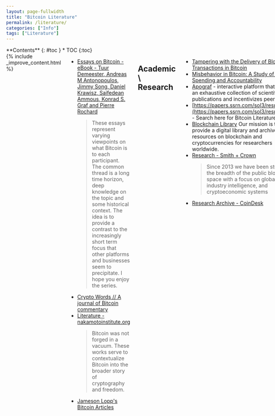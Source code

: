 ```yaml
---
layout: page-fullwidth
title: "Bitcoin Literature"
permalink: /literature/
categories: ["Info"]
tags: ["Literature"]
---
```



<div class="row">
<div class="medium-3 medium-push-9 columns" markdown="1">
<div class="panel radius" markdown="1">
**Contents**
{: #toc }
*  TOC
{:toc}
</div>
</div><!-- /.medium-4.columns -->



<div class="medium-9 medium-pull-3 columns" markdown="1">
{% include _improve_content.html %}



* [Essays on Bitcoin - eBook - Tuur Demeester, Andreas M Antonopoulos, Jimmy Song, Daniel Krawisz, Saifedean Ammous, Konrad S. Graf and Pierre Rochard](https://www.essaysonbitcoin.com/uploads/3/4/9/6/3496353/essaysonbitcoinv7.pdf)
  >These essays represent varying viewpoints on what Bitcoin is to each participant. The common thread is a long time horizon, deep knowledge on the topic and some historical context. The idea is to provide a contrast to the increasingly short term focus that other platforms and businesses seem to precipitate. I hope you enjoy the series.
* [Crypto Words // A journal of Bitcoin commentary](https://cryptowords.github.io/)
* [Literature - nakamotoinstitute.org](http://nakamotoinstitute.org/literature/) 
  > Bitcoin was not forged in a vacuum. These works serve to contextualize Bitcoin into the broader story of cryptography and freedom.
* [Jameson Lopp's Bitcoin Articles](https://www.lopp.net/articles.html)

## Academic \ Research

* [Tampering with the Delivery of Blocks and Transactions in Bitcoin](https://eprint.iacr.org/2015/578.pdf)
* [Misbehavior in Bitcoin: A Study of Double-Spending and Accountability](https://www.ethz.ch/content/dam/ethz/special-interest/infk/inst-infsec/system-security-group-dam/research/publications/pub2015/tissec15_karame.pdf)
* [Apograf](https://apograf.io/main) - interactive platform that houses an exhaustive collection of scientific publications and incentivizes peer review.
* [https://papers.ssrn.com/sol3/results.cfm](https://papers.ssrn.com/sol3/results.cfm) - Search here for Bitcoin Literature
* [Blockchain Library](https://blockchainlibrary.org/)
Our mission is to provide a digital library and archive of resources on blockchain and cryptocurrencies for researchers worldwide.
* [Research - Smith + Crown](https://www.smithandcrown.com/research/)
  > Since 2013 we have been studying the breadth of the public blockchain space with a focus on global trends, industry intelligence, and cryptoeconomic systems
* [Research Archive - CoinDesk](https://www.coindesk.com/research)

## Technical

* [Sebastien Guillemot (@SebastienGllmt)](https://twitter.com/SebastienGllmt/status/1060744966618529793)
  > Wow this is awesome! Check out this slide deck about the Bitcoin Backbone Model. The math used in this paper is reused in a bunch of papers about crypto (including Cardano) so understanding this will help you understand all the other papers! [https://t.co/lUb3NVaOi4](https://t.co/lUb3NVaOi4)
* [jashmenn/bitcoin-reading-list](https://github.com/jashmenn/bitcoin-reading-list)
  > a reading list for learning to program Bitcoin transactions
* [reiver/blockchain-reading-list](https://github.com/reiver/blockchain-reading-list)
  > A reading list on blockchain and related technologies, targeted at technical people who want a deep understanding of those topics.

## Reports

* [Delphi Digital - THE STATE OF BITCOIN](https://www.delphidigital.io/bitcoin)
* [Delphi Digital - UTXO](https://www.delphidigital.io/utxo)
* [Research - Smith + Crown](https://www.smithandcrown.com/research/)
  > Since 2013 we have been studying the breadth of the public blockchain space with a focus on global trends, industry intelligence, and cryptoeconomic systems
* [Delphi Digital - BITCOIN OUTLOOK](https://www.delphidigital.io/btc)

## Papers

* [Sebastien Guillemot (@SebastienGllmt)](https://twitter.com/SebastienGllmt/status/1060744966618529793)
  > Wow this is awesome! Check out this slide deck about the Bitcoin Backbone Model. The math used in this paper is reused in a bunch of papers about crypto (including Cardano) so understanding this will help you understand all the other papers! [https://t.co/lUb3NVaOi4](https://t.co/lUb3NVaOi4)
* [Nick Szabo's Home Page](http://archive.is/H8UGk)
* [/~bryan/papers2/bitcoin](http://diyhpl.us/~bryan/papers2/bitcoin/)
* [Bitcoin's Academic Pedigree - ACM Queue](https://queue.acm.org/detail.cfm?id=3136559)
The concept of cryptocurrencies is built from forgotten ideas in research literature.: We
* [A Bitcoin Standard: Lessons from the Gold Standard](https://www.bankofcanada.ca/wp-content/uploads/2015/12/bitcoin-standard-lessons.pdf) - Warren E. Weber - October 2015
  > This paper imagines a world in which countries are on the bitcoin standard, mon-etary system in which all media of exchange are or are backed by the cryptocurrencybitcoin. It examines the lessons from the “Classical Gold Standard” period, 1880-1914,for the bitcoin standard. The paper describes the “rules of the game” that countrieson the gold standard were supposed to follow. It shows how gold points permittedcountries to follow interest rate policies, and it argues that monetary authorities couldact as lenders of last resort because of their ability to issue fiduciary currencies. Itfinds that under the gold standard price levels tended to move together and there waslittle inflation over the period studied. It also finds that exchange rates were relativelystable and that there was good real output growth. The paper argues that becausevirtually no transactions costs for international transactions, countries could not followinterest rate policies under the bitcoin standard, although they would still have limitedability to act as lenders of last resort. Based on this experience during the ClassicalGold Standard period, the paper conjectures that there would be mild deflation, lownominal interest rates, fixed exchange rates, and good output growth under the bitcoinstandard.
* [Okamoto Beats Schnorr: On the Provable Security of Multi-Signatures](https://m.apograf.io/articles/13486)


### Iterative Capital Thesis

[What's Really Driving the Cryptocurrency Phenomenon? -The Iterative Capital Thesis](https://iterative.capital/thesis/)

**Audio Format** -  Read by Guy Swann of the Cryptoconomy Podcast.

* [The Iterative Capital Thesis](https://anchor.fm/thecryptoconomy/episodes/Whats-Really-Driving-the-Cryptocurrency-Phenomenon----The-Iterative-Capital-Thesis-e2u7qq) -Complete


**Quick Reads**
* CryptoQuikRead_186 - [The Cryptocurrency Phenomenon [Part 1]](https://anchor.fm/thecryptoconomy/episodes/CryptoQuikRead_186---The-Cryptocurrency-Phenomenon-Part-1-e2ndoh)
* CryptoQuikRead_187 - [The Cryptocurrency Phenomenon [Part 2]](https://anchor.fm/thecryptoconomy/episodes/CryptoQuikRead_187---The-Cryptocurrency-Phenomenon-Part-2-e2ndoe)
* CryptoQuikRead_188 - [The Cryptocurrency Phenomenon [Part 3]](https://anchor.fm/thecryptoconomy/episodes/CryptoQuikRead_188---The-Cryptocurrency-Phenomenon-Part-3-e2ndod)
* CryptoQuikRead_189 - [The Cryptocurrency Phenomenon [Part 4]](https://anchor.fm/thecryptoconomy/episodes/CryptoQuikRead_189---The-Cryptocurrency-Phenomenon-Part-4-e2ndoc)
* CryptoQuikRead_190 - [The Cryptocurrency Phenomenon [Part 5]](https://anchor.fm/thecryptoconomy/episodes/CryptoQuikRead_190---The-Cryptocurrency-Phenomenon-Part-5-e2ndoa)
* CryptoQuikRead_191 - [The Cryptocurrency Phenomenon [Part 6]](https://anchor.fm/thecryptoconomy/episodes/CryptoQuikRead_191---The-Cryptocurrency-Phenomenon-Part-6-e2ndo8)
* CryptoQuikRead_192 - [The Cryptocurrency Phenomenon [Part 7]](https://anchor.fm/thecryptoconomy/episodes/CryptoQuikRead_192---The-Cryptocurrency-Phenomenon-Part-7-e2ndo9)
* CryptoQuikRead_193 - [The Cryptocurrency Phenomenon [Part 8]](https://anchor.fm/thecryptoconomy/episodes/CryptoQuikRead_193---The-Cryptocurrency-Phenomenon-Part-8-e2ndo5)
* CryptoQuikRead_194 - [The Cryptocurrency Phenomenon [Part 9]](https://anchor.fm/thecryptoconomy/episodes/CryptoQuikRead_194---The-Cryptocurrency-Phenomenon-Part-9-e2ndo4)


## Books

I'm skeptical about most of them, each book has it's pros and cons, while everyone has different filters for skepticism :shrug: Easier to quote, verify, and critique information that's freely available online.

* [Sovereign-Individual-Mastering-Transition-Information](https://www.amazon.com/Sovereign-Individual-Mastering-Transition-Information/dp/0684832720)) (pre-Bitcoin) 
* [The Book Of Satoshi: The Collected Writings of Bitcoin Creator Satoshi Nakamoto 1st Edition](https://www.amazon.com/Book-Satoshi-Collected-Writings-Nakamoto/dp/0996061312) 
* [Mastering Bitcoin 2nd Edition - Programming the Open Blockchain](https://bitcoinbook.info) - [github](https://github.com/aantonop/bitcoinbook) 
* [The Bitcoin Standard: The Decentralized Alternative to Central Banking](https://www.wiley.com/en-us/The+Bitcoin+Standard%3A+The+Decentralized+Alternative+to+Central+Banking-p-9781119473862) 
  > When a pseudonymous programmer introduced a new electronic cash system thats fully peer-to-peer, with no trusted third party to a small online mailing list in 2008, very few paid attention. Ten years later, and against all odds, this upstart autonomous decentralized software ...
* [Cryptoconomy Bitcoin Survivor’s Book List](https://cryptoconomy.life/bitcoin-survivors-book-list/)
* [BlockchainBooks](https://blockchainbooks.github.io) - [github](https://github.com/BlockchainBooks/blockchainbooks.github.io)
* [BlockchainDevs/CryptocurrencyAwesome#bitcoin](https://github.com/BlockchainDevs/CryptocurrencyAwesome#bitcoin)
* [Inventing-Bitcoin-Print.pdf (2.81 MB)](https://cp0x.com/applications/core/interface/file/attachment.php?id=80) - talks about what kind of physical, mathematical, cryptographic knowledge, game theory, programming, and economics were needed to invent Bitcoin. A great addition to Antonopoulos’s Mastering Bitcoin.
* [Digital Gold: The Untold Story of Bitcoin](https://www.amazon.com/Digital-Gold-Bitcoin-Millionaires-Reinvent/dp/0062362496/ref=pd_sim_14_1?_encoding=UTF8&pd_rd_i=0062362496&pd_rd_r=D7KMJCP493PPH9ADVPCR&pd_rd_w=g5Hrb&pd_rd_wg=KsfK5&psc=1&refRID=D7KMJCP493PPH9ADVPCR) -  Nathaniel Popper
* [Mastering Bitcoin: Unlocking Digital Cryptocurrencies](https://www.amazon.com/Mastering-Bitcoin-Unlocking-Digital-Cryptocurrencies/dp/1449374042/ref=sr_1_1?ie=UTF8&qid=1476978890&sr=8-1&keywords=Mastering+Bitcoin%3A+Unlocking+Digital+Cryptocurrencies) Andreas M.  Antonopoulos
* [Grokking Bitcoin](https://www.manning.com/books/grokking-bitcoin) - Kalle Rosenbaum
* [Programming Bitcoin](https://programmingbitcoin.com) - Jimmy Song
* [The Internet of Money - Andreas M Antonopoulos](https://www.amazon.com/Internet-Money-Andreas-M-Antonopoulos/dp/1537000454/)
* [Bitcoin for the Befuddled](https://www.amazon.com/Bitcoin-Befuddled-Conrad-Barski/dp/1593275730/) - Conrad Barski and Chris Wilmer
* [The Bitcoin Bible](https://www.amazon.com/Bitcoin-Bible-Gold-Benjamin-Guttmann/dp/3732296962/) - Benjamin Guttmann
* [Bitcoin and The Future of Money](https://www.amazon.com/Bitcoin-Future-Money-Jose-Pagliery/dp/1629370363/) - Jose Pagliery
* [The Anatomy of a Money-Like Informational Commodity: A study of Bitcoin](https://www.amazon.com/Anatomy-Money-like-Informational-Commodity-Bitcoin-ebook/dp/B00MEAO7XK/) - Tim Swanson

[B is for Bitcoin - Book](https://www.bisforbitcoinbook.com/)

[![B is for Bitcoin - Book](http://static1.squarespace.com/static/5b69e41ff407b4e1862d3cdc/t/5b87e54dc2241beb3123306b/1535632727785/final-01.png?format=1000w)](https://www.bisforbitcoinbook.com/)

* [Eric Meltzer (@wheatpond)](https://twitter.com/wheatpond/status/1031921153110159360)
  > Must read scifi for crypto people, will add to this (and please reply with your own recs!) William Gibson: Sprawl trilogy and Bridge Trilogy Neal Stephenson: Diamond Age, Snow Crash, Cryptonomicon Bruce Sterling: Mirrorshades shorts collection
* [Pierre Rochard (@pierre_rochard)](https://twitter.com/pierre_rochard/status/1030505188711444480?s=19)
  > @rweisbein @saifedean My biased opinion re: books 1. The Bitcoin Standard 2. Mastering Bitcoin 3. Sovereign Individual
* [Yorick de Mombynes (@ydemombynes)](https://twitter.com/ydemombynes/status/985560599248756736)
  > Here are my favorite quotes from [the Bitcoin Standard] this amazing book. #THREAD
* [Misir Mahmudov (@misir_mahmudov)](https://twitter.com/misir_mahmudov/status/1037067407288926208)
  > Mandatory Bitcoin reading: - "The Bitcoin Standard" by @saifedean - "The Sovereign Individual" by James Dale Davidson - "Mastering Bitcoin" by @aantonop - "What Has Government Done to Our Money?" by Murray Rothbard - "The Ethics of Money Production" by Jörg Guido Hülsma...
* [Ari Paul (@AriDavidPaul)](https://twitter.com/AriDavidPaul/status/1041238664934813696)
  > I have to tip my hat to the cyberpunk sci-fi writers like Neil Stephenson. They nailed the world we're rapidly heading towards before the internet was really a thing. [https://t.co/k8JWtmE2XZ](https://t.co/k8JWtmE2XZ)
* [The Death of the Gods](https://books.google.com/books/about/The_Death_of_the_Gods.html?id=3RxADwAAQBAJ)
* [cappa (@bitconsultLLC)](https://twitter.com/bitconsultLLC/status/1047574091992129537)
  > in those 10 months, ive read 25 "bitcoin related" books. I use that term loosely (or maybe not). These books cover economics, technology, liberty, anthropology, information theory, bitcoin, sci-fi, comp sci, psychedelics, entrepreneurship, consciousness, systems engineering
* [Vinay Gupta (@leashless)](https://twitter.com/leashless/status/1066892843548069889)
  > Read this. It was written in 1975. [https://t.co/MFa48Y0jtk](https://t.co/MFa48Y0jtk) It's basically the secret key to most of the really heavy thinking in tech futurism; in particular, it's almost certainly where Julian Assange got the idea from Wikileaks from. Full of vision of the most penetratin...
* [Ten Great Books on Bitcoin - NewsBTC](https://www.newsbtc.com/bitcoin-book/)
  > In the list bellow you will find ten of the most interesting bitcoin book ever written.
* [https://antonopoulos.com/books/](https://antonopoulos.com/books/)


### *from: [Xel/Blockchain-stuff](https://github.com/Xel/Blockchain-stuff)*

These aren't exactly recommendations, as much as left here for me to sort through later.

* [Bitcoin : A Complete Beginner's Guide - Master The Game](https://www.amazon.com/Bitcoin-Complete-Beginners-Guide-Master-ebook/dp/B01JU6KD9C/) - Luke Sutton
* [Bitcoin Basics](https://www.amazon.com/Bitcoin-Basics-Creating-Investing-Bitcoins/dp/1508478945/) - Benjamin Tideas
* [Bitcoin Decoded: Bitcoin Beginner's Guide to Mining and the Strategies to Make Money with Cryptocurrencies](https://www.amazon.com/Bitcoin-Decoded-Beginners-Strategies-Cryptocurrencies/dp/061595524X/) -  Brett Combs,Tom Mitsoff
* [Bitcoin and Cryptocurrency Technologies: A Comprehensive Introduction](https://www.amazon.com/Bitcoin-Cryptocurrency-Technologies-Comprehensive-Introduction/dp/0691171696/)
* [Bitcoin: Mastering Bitcoin & Cyptocurrency for Beginners](https://www.amazon.com/Bitcoin-Mastering-Cyptocurrency-Reinventing-Currencies/dp/153342733X/) - Tim Harris
* [The Age of Cryptocurrency: How Bitcoin and Digital Money are challenging the Global Economic Order](https://www.amazon.com/Age-Cryptocurrency-Bitcoin-Challenging-Economic/dp/1250065631/) - Paul Vigna and Michael J. Casey
* [The Bitcoin Tutorial: Develop an intuitive understanding of the currency and blockchain technology](https://www.amazon.com/Bitcoin-Tutorial-understanding-blockchain-technology-ebook/dp/B01EP9SVE8/) - Bruce Kleinman
* [Understanding Bitcoin: Cryptography, Engineering and Economics](https://www.amazon.com/Understanding-Bitcoin-Cryptography-Engineering-Economics/dp/1119019168/) - Pedro Franco
* [Virtual Billions: The Genius, the Drug Lord, and the Ivy League Twins behind the Rise of Bitcoin](https://www.amazon.com/Virtual-Billions-Genius-League-Bitcoin/dp/163388144X/) - Eric Geissinger
* [Wildcat Currency](https://www.amazon.com/Wildcat-Currency-Virtual-Revolution-Transforming/dp/0300186134/) - Edward Castronova


</div>
</div>